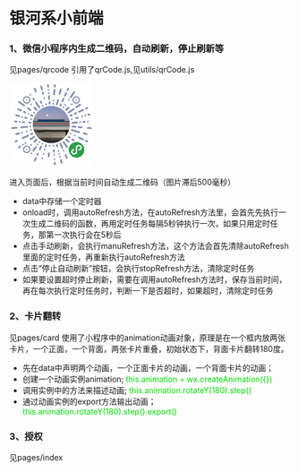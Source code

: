 # 银河系小前端

### 1、微信小程序内生成二维码，自动刷新，停止刷新等

见pages/qrcode
引用了qrCode.js,见utils/qrCode.js

![小程序二维码](https://raw.githubusercontent.com/suzhao111/wxapp_qrcode/master/image/miniqrcode.jpg)

进入页面后，根据当前时间自动生成二维码（图片滞后500毫秒）

- data中存储一个定时器
- onload时，调用autoRefresh方法，在autoRefresh方法里，会首先先执行一次生成二维码的函数，再用定时任务每隔5秒钟执行一次，如果只用定时任务，那第一次执行会在5秒后
- 点击手动刷新，会执行manuRefresh方法，这个方法会首先清除autoRefresh里面的定时任务，再重新执行autoRefresh方法
- 点击“停止自动刷新”按钮，会执行stopRefresh方法，清除定时任务
- 如果要设置超时停止刷新，需要在调用autoRefresh方法时，保存当前时间，再在每次执行定时任务时，判断一下是否超时，如果超时，清除定时任务

### 2、卡片翻转
见pages/card
使用了小程序中的animation动画对象，原理是在一个框内放两张卡片，一个正面，一个背面，两张卡片重叠，初始状态下，背面卡片翻转180度。

- 先在data中声明两个动画，一个正面卡片的动画，一个背面卡片的动画；
- 创建一个动画实例animation;   <font color="#00dd00">this.animation = wx.createAnimation({})</font>
- 调用实例中的方法来描述动画;  <font color="#00dd00">this.animation.rotateY(180).step()</font> 
- 通过动画实例的export方法输出动画；  <font color="#00dd00">this.animation.rotateY(180).step().export()</font> 

### 3、授权
见pages/index
